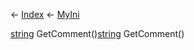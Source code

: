 ← [Index](Api-Index) ← [MyIni](VRage.Game.ModAPI.Ingame.Utilities.MyIni)

[string](System.String) GetComment()[string](System.String) GetComment()